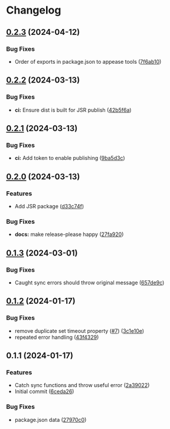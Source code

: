 # Changelog

## [0.2.3](https://github.com/humanwhocodes/retry/compare/retry-v0.2.2...retry-v0.2.3) (2024-04-12)


### Bug Fixes

* Order of exports in package.json to appease tools ([7f6ab10](https://github.com/humanwhocodes/retry/commit/7f6ab107b933ddb9053b6037045119a5879eadba))

## [0.2.2](https://github.com/humanwhocodes/retry/compare/retry-v0.2.1...retry-v0.2.2) (2024-03-13)


### Bug Fixes

* **ci:** Ensure dist is built for JSR publish ([42b5f6a](https://github.com/humanwhocodes/retry/commit/42b5f6a90f995dcb35e8e2520d25250a6aa356b0))

## [0.2.1](https://github.com/humanwhocodes/retry/compare/retry-v0.2.0...retry-v0.2.1) (2024-03-13)


### Bug Fixes

* **ci:** Add token to enable publishing ([9ba5d3c](https://github.com/humanwhocodes/retry/commit/9ba5d3c75970b84ac22a5628dda37e40c5184707))

## [0.2.0](https://github.com/humanwhocodes/retry/compare/retry-v0.1.3...retry-v0.2.0) (2024-03-13)


### Features

* Add JSR package ([d33c74f](https://github.com/humanwhocodes/retry/commit/d33c74f255aa4040d66344e8ef049ebc3ae41d6a))


### Bug Fixes

* **docs:** make release-please happy ([27fa920](https://github.com/humanwhocodes/retry/commit/27fa920a5ae7d59eae2e6b8ef1c6c323fefd0c86))

## [0.1.3](https://github.com/humanwhocodes/retry/compare/v0.1.2...v0.1.3) (2024-03-01)


### Bug Fixes

* Caught sync errors should throw original message ([657de9c](https://github.com/humanwhocodes/retry/commit/657de9c2c7148dccee5451f74dad901d0e2f0bc8))

## [0.1.2](https://github.com/humanwhocodes/retry/compare/v0.1.1...v0.1.2) (2024-01-17)


### Bug Fixes

* remove duplicate set timeout property ([#7](https://github.com/humanwhocodes/retry/issues/7)) ([3c1e10e](https://github.com/humanwhocodes/retry/commit/3c1e10e1412a6e0f8b32020eb5c4c3a4af7ce8a5))
* repeated error handling ([43f4329](https://github.com/humanwhocodes/retry/commit/43f432944d9ac4cfd272663254dbfbd12faa9009))

## 0.1.1 (2024-01-17)


### Features

* Catch sync functions and throw useful error ([2a39022](https://github.com/humanwhocodes/retry/commit/2a3902271fa15f6b68037227db87d13961731548))
* Initial commit ([6ceda26](https://github.com/humanwhocodes/retry/commit/6ceda26bf39aaba60ae3a07b9711e4b413d67df9))


### Bug Fixes

* package.json data ([27970c0](https://github.com/humanwhocodes/retry/commit/27970c0f709133c5c13c0fa312b579352a3c0434))
